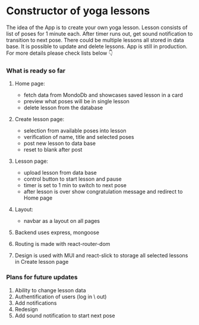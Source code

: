 # Constructor of yoga lessons

The idea of the App is to create your own yoga lesson. Lesson consists of list of poses for 1 minute each. After timer runs out, get sound notification to transition to next pose. 
There could be multiple lessons all stored in data base. It is possible to update and delete lessons. 
App is still in production. For more details please check lists below :point_down:


### What is ready so far

1. Home page:
   - fetch data from MondoDb and showcases saved lesson in a card
   - preview what poses will be in single lesson
   - delete lesson from the database

2. Create lesson page:
   - selection from available poses into lesson
   - verification of name, title and selected poses
   - post new lesson to data base
   - reset to blank after post

3. Lesson page:
   - upload lesson from data base
   - control button to start lesson and pause 
   - timer is set to 1 min to switch to next pose
   - after lesson is over show congratulation message and redirect to Home page 
  
4. Layout:
   - navbar as a layout on all pages
  
5. Backend uses express, mongoose
6. Routing is made with react-router-dom
7. Design is used with MUI and react-slick to storage all selected lessons in Create lesson page


### Plans for future updates

1. Ability to change lesson data
2. Authentification of users (log in \ out)
3. Add notifications
4. Redesign
5. Add sound notification to start next pose
